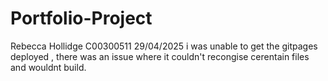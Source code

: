 # Portfolio-Project
Rebecca Hollidge
C00300511
29/04/2025
i was unable to get the gitpages deployed , there was an issue where it couldn't recongise cerentain files and wouldnt build.
